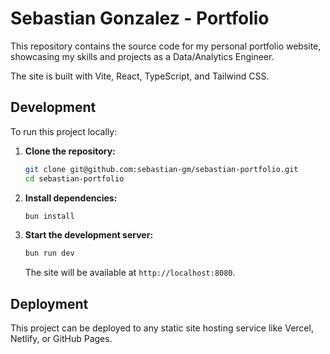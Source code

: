# Sebastian Gonzalez - Portfolio

This repository contains the source code for my personal portfolio website, showcasing my skills and projects as a Data/Analytics Engineer.

The site is built with Vite, React, TypeScript, and Tailwind CSS.

## Development

To run this project locally:

1.  **Clone the repository:**
    ```sh
    git clone git@github.com:sebastian-gm/sebastian-portfolio.git
    cd sebastian-portfolio
    ```

2.  **Install dependencies:**
    ```sh
    bun install
    ```

3.  **Start the development server:**
    ```sh
    bun run dev
    ```
    The site will be available at `http://localhost:8080`.

## Deployment

This project can be deployed to any static site hosting service like Vercel, Netlify, or GitHub Pages.